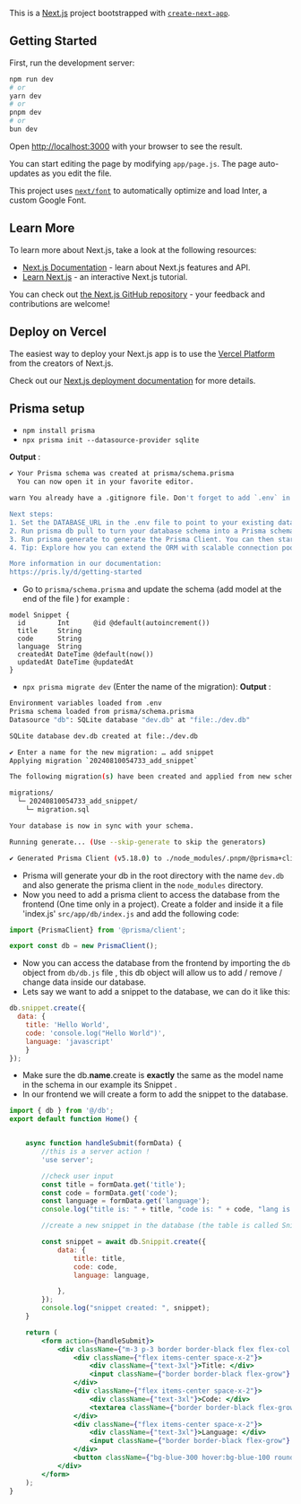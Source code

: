 This is a [Next.js](https://nextjs.org/) project bootstrapped with [`create-next-app`](https://github.com/vercel/next.js/tree/canary/packages/create-next-app).

## Getting Started

First, run the development server:

```bash
npm run dev
# or
yarn dev
# or
pnpm dev
# or
bun dev
```

Open [http://localhost:3000](http://localhost:3000) with your browser to see the result.

You can start editing the page by modifying `app/page.js`. The page auto-updates as you edit the file.

This project uses [`next/font`](https://nextjs.org/docs/basic-features/font-optimization) to automatically optimize and load Inter, a custom Google Font.

## Learn More

To learn more about Next.js, take a look at the following resources:

- [Next.js Documentation](https://nextjs.org/docs) - learn about Next.js features and API.
- [Learn Next.js](https://nextjs.org/learn) - an interactive Next.js tutorial.

You can check out [the Next.js GitHub repository](https://github.com/vercel/next.js/) - your feedback and contributions are welcome!

## Deploy on Vercel

The easiest way to deploy your Next.js app is to use the [Vercel Platform](https://vercel.com/new?utm_medium=default-template&filter=next.js&utm_source=create-next-app&utm_campaign=create-next-app-readme) from the creators of Next.js.

Check out our [Next.js deployment documentation](https://nextjs.org/docs/deployment) for more details.

## Prisma setup

-  `npm install prisma`
-  `npx prisma init --datasource-provider sqlite `

**Output** : 
```bash
✔ Your Prisma schema was created at prisma/schema.prisma
  You can now open it in your favorite editor.

warn You already have a .gitignore file. Don't forget to add `.env` in it to not commit any private information.

Next steps:
1. Set the DATABASE_URL in the .env file to point to your existing database. If your database has no tables yet, read https://pris.ly/d/getting-started
2. Run prisma db pull to turn your database schema into a Prisma schema.
3. Run prisma generate to generate the Prisma Client. You can then start querying your database.
4. Tip: Explore how you can extend the ORM with scalable connection pooling, global caching, and real-time database events. Read: https://pris.ly/cli/beyond-orm

More information in our documentation:
https://pris.ly/d/getting-started

```
-  Go to `prisma/schema.prisma` and update the schema (add model at the end of the file ) for example : 
```prisma
model Snippet {
  id        Int      @id @default(autoincrement())
  title     String
  code      String
  language  String
  createdAt DateTime @default(now())
  updatedAt DateTime @updatedAt
}
```
-  `npx prisma migrate dev` (Enter the name of the migration):
   **Output** :
```bash
Environment variables loaded from .env
Prisma schema loaded from prisma/schema.prisma
Datasource "db": SQLite database "dev.db" at "file:./dev.db"

SQLite database dev.db created at file:./dev.db

✔ Enter a name for the new migration: … add snippet
Applying migration `20240810054733_add_snippet`

The following migration(s) have been created and applied from new schema changes:

migrations/
  └─ 20240810054733_add_snippet/
    └─ migration.sql

Your database is now in sync with your schema.

Running generate... (Use --skip-generate to skip the generators)

✔ Generated Prisma Client (v5.18.0) to ./node_modules/.pnpm/@prisma+client@5.18.0_prisma@5.18.0/node_modules/@prisma/client in 38ms


```

- Prisma will generate your db in the root directory with the name `dev.db` and also generate the prisma client in the `node_modules` directory.
- Now you need to add a prisma client to access the database from the frontend (One time only in a project).
  Create a folder and inside it a file 'index.js' `src/app/db/index.js` and add the following code:
```javascript
import {PrismaClient} from '@prisma/client';

export const db = new PrismaClient();
```
- Now you can access the database from the frontend by importing the `db` object from `db/db.js` file , this db object will allow us to add / remove / change data inside our database.
- Lets say we want to add a snippet to the database, we can do it like this:
```javascript
db.snippet.create({
  data: {
    title: 'Hello World',
    code: 'console.log("Hello World")',
    language: 'javascript'
    }
});
```
- Make sure the db.**name**.create is **exactly** the same as the model name in the schema in our example its Snippet .
- In our frontend we will create a form to add the snippet to the database.
```jsx
import { db } from '@/db';
export default function Home() {


    async function handleSubmit(formData) {
        //this is a server action !
        'use server';

        //check user input
        const title = formData.get('title');
        const code = formData.get('code');
        const language = formData.get('language');
        console.log("title is: " + title, "code is: " + code, "lang is: " + language);

        //create a new snippet in the database (the table is called Snippit like in out schema.prisma file)

        const snippet = await db.Snippit.create({
            data: {
                title: title,
                code: code,
                language: language,

            },
        });
        console.log("snippet created: ", snippet);
    }

    return (
        <form action={handleSubmit}>
            <div className={"m-3 p-3 border border-black flex flex-col space-y-4"}>
                <div className={"flex items-center space-x-2"}>
                    <div className={"text-3xl"}>Title: </div>
                    <input className={"border border-black flex-grow"} name="title" placeholder="snippet title"/>
                </div>
                <div className={"flex items-center space-x-2"}>
                    <div className={"text-3xl"}>Code: </div>
                    <textarea className={"border border-black flex-grow h-40"} name="code" placeholder="Code" />
                </div>
                <div className={"flex items-center space-x-2"}>
                    <div className={"text-3xl"}>Language: </div>
                    <input className={"border border-black flex-grow"} name="language" placeholder="language" />
                </div>
                <button className={"bg-blue-300 hover:bg-blue-100 rounded"} type="submit">Add snippet</button>
            </div>
        </form>
    );
}
```